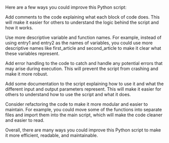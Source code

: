 Here are a few ways you could improve this Python script:

Add comments to the code explaining what each block of code does. This will make it easier for others to understand the logic behind the script and how it works.

Use more descriptive variable and function names. For example, instead of using entry1 and entry2 as the names of variables, you could use more descriptive names like first_article and second_article to make it clear what these variables represent.

Add error handling to the code to catch and handle any potential errors that may arise during execution. This will prevent the script from crashing and make it more robust.

Add some documentation to the script explaining how to use it and what the different input and output parameters represent. This will make it easier for others to understand how to use the script and what it does.

Consider refactoring the code to make it more modular and easier to maintain. For example, you could move some of the functions into separate files and import them into the main script, which will make the code cleaner and easier to read.

Overall, there are many ways you could improve this Python script to make it more efficient, readable, and maintainable.